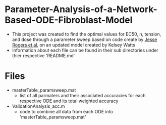 # Parameter-Analysis-of-a-Network-Based-ODE-Fibroblast-Model
- This project was created to find the optimal values for EC50, n, tension, and dose through a parameter sweep based on code create by [Jesse Rogers et al.](https://doi.org/10.7554/eLife.62856) on an updated model created by Kelsey Watts
- Information about each file can be found in their sub directories under thier respective 'README.md'

# Files
- masterTable_paramsweep.mat
  - list of all parmaters and their associated accuracies for each respective ODE and its total weighted accuracy
- ValidationAnalysis_acc.m
  - code to combine all data from each ODE into 'masterTable_paramsweep.mat'
